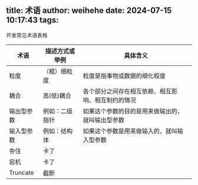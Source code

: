 title: 术语
author: weihehe
date: 2024-07-15 10:17:43
tags:
---
开发常见术语表格
<!--more-->

| 术语 | 描述方式或举例 | 具体含义 |
| ---- | -------- | -------- |
| 粒度 |（粗）细粒度 | 粒度是指事物或数据的细化程度 |
| 耦合 |高(低)耦合|各个部分之间存在相互依赖、相互影响、相互制约的情况|
|输出型参数|例如：二级指针|如果这个参数的目的是用来做输出的，就叫输出型参数|
|输入型参数|例如：结构体 |如果这个参数是用来做输入的，就叫输入型参数
| 夯住 |卡了|
| 宕机 |卡了|
| Truncate | 截断 |